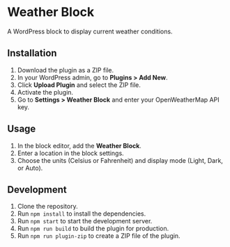 # Weather Block

A WordPress block to display current weather conditions.

## Installation

1.  Download the plugin as a ZIP file.
2.  In your WordPress admin, go to **Plugins > Add New**.
3.  Click **Upload Plugin** and select the ZIP file.
4.  Activate the plugin.
5.  Go to **Settings > Weather Block** and enter your OpenWeatherMap API key.

## Usage

1.  In the block editor, add the **Weather Block**.
2.  Enter a location in the block settings.
3.  Choose the units (Celsius or Fahrenheit) and display mode (Light, Dark, or Auto).

## Development

1.  Clone the repository.
2.  Run `npm install` to install the dependencies.
3.  Run `npm start` to start the development server.
4.  Run `npm run build` to build the plugin for production.
5.  Run `npm run plugin-zip` to create a ZIP file of the plugin.

